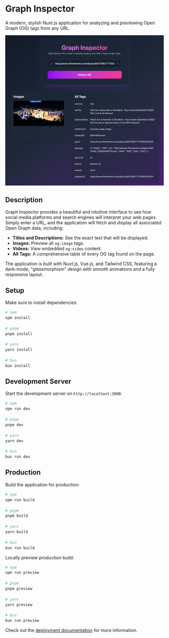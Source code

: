 # Graph Inspector

A modern, stylish Nuxt.js application for analyzing and previewing Open Graph (OG) tags from any URL.

![Application Screenshot](images/screenshot.png)

## Description

Graph Inspector provides a beautiful and intuitive interface to see how social media platforms and search engines will interpret your web pages. Simply enter a URL, and the application will fetch and display all associated Open Graph data, including:

-   **Titles and Descriptions:** See the exact text that will be displayed.
-   **Images:** Preview all `og:image` tags.
-   **Videos:** View embedded `og:video` content.
-   **All Tags:** A comprehensive table of every OG tag found on the page.

The application is built with Nuxt.js, Vue.js, and Tailwind CSS, featuring a dark-mode, "glassmorphism" design with smooth animations and a fully responsive layout.

## Setup

Make sure to install dependencies:

```bash
# npm
npm install

# pnpm
pnpm install

# yarn
yarn install

# bun
bun install
```

## Development Server

Start the development server on `http://localhost:3000`:

```bash
# npm
npm run dev

# pnpm
pnpm dev

# yarn
yarn dev

# bun
bun run dev
```

## Production

Build the application for production:

```bash
# npm
npm run build

# pnpm
pnpm build

# yarn
yarn build

# bun
bun run build
```

Locally preview production build:

```bash
# npm
npm run preview

# pnpm
pnpm preview

# yarn
yarn preview

# bun
bun run preview
```

Check out the [deployment documentation](https://nuxt.com/docs/getting-started/deployment) for more information.
